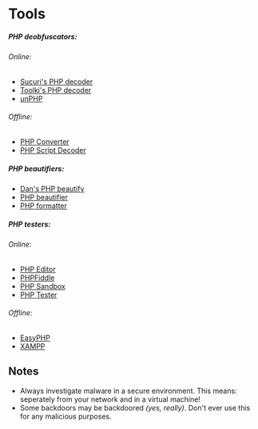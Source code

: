 # Tools

##### **PHP deobfuscators**:

###### *Online*:
* [Sucuri's PHP decoder](http://ddecode.com/phpdecoder/)
* [Toolki's PHP decoder](http://toolki.com/en/php-decoder/)
* [unPHP](https://www.unphp.net/)

###### *Offline*:
* [PHP Converter](http://www.kahusecurity.com/downloads/PHPConverter_v0.3.7z)
* [PHP Script Decoder](http://www.kahusecurity.com/downloads/PHPScriptDecoder_v0.1.7z)


##### **PHP beautifiers**:
* [Dan's PHP beautify](http://www.cleancss.com/php-beautify/)
* [PHP beautifier](http://phpbeautifier.com/)
* [PHP formatter](http://beta.phpformatter.com/)


##### **PHP testers**:

###### *Online*:
* [PHP Editor](http://www.runphponline.com/)
* [PHPFiddle](http://phpfiddle.org/)
* [PHP Sandbox](http://sandbox.onlinephpfunctions.com/)
* [PHP Tester](http://phptester.net/)

###### *Offline*:
* [EasyPHP](http://www.easyphp.org/)
* [XAMPP](https://www.apachefriends.org/index.html)


## Notes
* Always investigate malware in a secure environment. This means: seperately from your network and in a virtual machine!
* Some backdoors may be backdoored *(yes, really)*. Don't ever use this for any malicious purposes.
